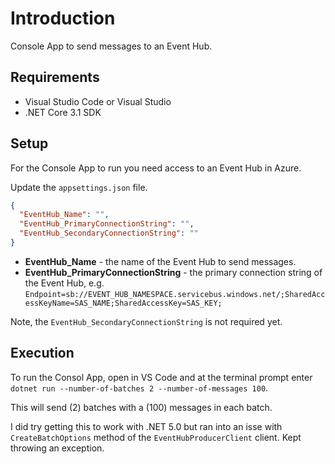 # Introduction

Console App to send messages to an Event Hub.

## Requirements

* Visual Studio Code or Visual Studio
* .NET Core 3.1 SDK

## Setup

For the Console App to run you need access to an Event Hub in Azure.

Update the `appsettings.json` file.

```json
{
  "EventHub_Name": "",
  "EventHub_PrimaryConnectionString": "",
  "EventHub_SecondaryConnectionString": ""
}
```

* **EventHub_Name** - the name of the Event Hub to send messages.
* **EventHub_PrimaryConnectionString** - the primary connection string of the Event Hub, e.g. `Endpoint=sb://EVENT_HUB_NAMESPACE.servicebus.windows.net/;SharedAccessKeyName=SAS_NAME;SharedAccessKey=SAS_KEY;` 

Note, the `EventHub_SecondaryConnectionString` is not required yet.

## Execution

To run the Consol App, open in VS Code and at the terminal prompt enter `dotnet run --number-of-batches 2 --number-of-messages 100`.

This will send (2) batches with a (100) messages in each batch.

I did try getting this to work with .NET 5.0 but ran into an isse with `CreateBatchOptions` method of the `EventHubProducerClient` client. Kept throwing an exception.
